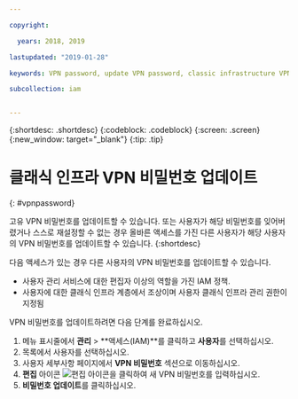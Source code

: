 ```yaml
---

copyright:

  years: 2018, 2019

lastupdated: "2019-01-28"

keywords: VPN password, update VPN password, classic infrastructure VPN

subcollection: iam


---
```


{:shortdesc: .shortdesc}
{:codeblock: .codeblock}
{:screen: .screen}
{:new_window: target="_blank"}
{:tip: .tip}

# 클래식 인프라 VPN 비밀번호 업데이트
{: #vpnpassword}

고유 VPN 비밀번호를 업데이트할 수 있습니다. 또는 사용자가 해당 비밀번호를 잊어버렸거나 스스로 재설정할 수 없는 경우 올바른 액세스를 가진 다른 사용자가 해당 사용자의 VPN 비밀번호를 업데이트할 수 있습니다.
{:shortdesc}

다음 액세스가 있는 경우 다른 사용자의 VPN 비밀번호를 업데이트할 수 있습니다.

  * 사용자 관리 서비스에 대한 편집자 이상의 역할을 가진 IAM 정책.
  * 사용자에 대한 클래식 인프라 계층에서 조상이며 사용자 클래식 인프라 관리 권한이 지정됨

VPN 비밀번호를 업데이트하려면 다음 단계를 완료하십시오.

1. 메뉴 표시줄에서 **관리** &gt; **액세스(IAM)**를 클릭하고 **사용자**를 선택하십시오.
2. 목록에서 사용자를 선택하십시오.
3. 사용자 세부사항 페이지에서 **VPN 비밀번호** 섹션으로 이동하십시오.
4. **편집** 아이콘 ![편집 아이콘](../icons/icon_write.svg)을 클릭하여 새 VPN 비밀번호를 입력하십시오.
5. **비밀번호 업데이트**를 클릭하십시오.
